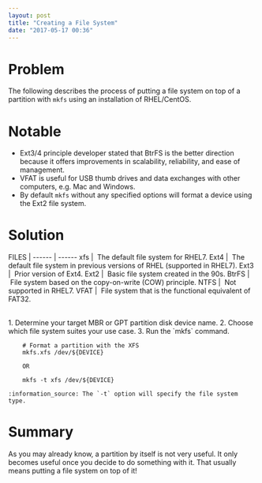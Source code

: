 ```yaml
---
layout: post
title: "Creating a File System"
date: "2017-05-17 00:36"
---
```

# Problem

The following describes the process of putting a file system on top of a partition with `mkfs` using an installation of RHEL/CentOS.

# Notable

* Ext3/4 principle developer stated that BtrFS is the better direction because it offers improvements in scalability, reliability, and ease of management.
* VFAT is useful for USB thumb drives and data exchanges with other computers, e.g. Mac and Windows.
* By default `mkfs` without any specified options will format a device using the Ext2 file system.

# Solution

FILES  |
------ | ------
xfs    | &nbsp;The default file system for RHEL7.
Ext4   | &nbsp;The default file system in previous versions of RHEL (supported in RHEL7).
Ext3   | &nbsp;Prior version of Ext4.
Ext2   | &nbsp;Basic file system created in the 90s.
BtrFS  | &nbsp;File system based on the copy-on-write (COW) principle.
NTFS   | &nbsp;Not supported in RHEL7.
VFAT   | &nbsp;File system that is the functional equivalent of FAT32.

<br/>
1. Determine your target MBR or GPT partition disk device name.
2. Choose which file system suites your use case.
3. Run the `mkfs` command.

        # Format a partition with the XFS
        mkfs.xfs /dev/${DEVICE}

        OR

        mkfs -t xfs /dev/${DEVICE}

    :information_source: The `-t` option will specify the file system type.

# Summary

As you may already know, a partition by itself is not very useful. It only becomes useful once you decide to do something with it. That usually means putting a file system on top of it!
